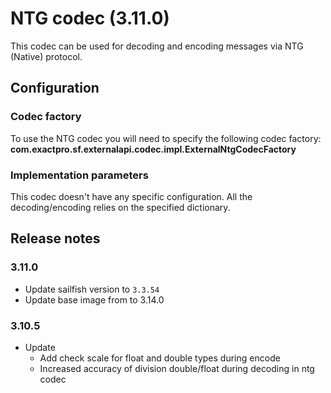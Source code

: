 # NTG codec (3.11.0)

This codec can be used for decoding and encoding messages via NTG (Native) protocol.

## Configuration

### Codec factory

To use the NTG codec you will need to specify the following codec factory:
**com.exactpro.sf.externalapi.codec.impl.ExternalNtgCodecFactory**

### Implementation parameters
This codec doesn't have any specific configuration. All the decoding/encoding relies on the specified dictionary.

## Release notes

### 3.11.0
  + Update sailfish version to `3.3.54`
  + Update base image from to 3.14.0

### 3.10.5
+ Update
    + Add check scale for float and double types during encode
    + Increased accuracy of division double/float during decoding in ntg codec